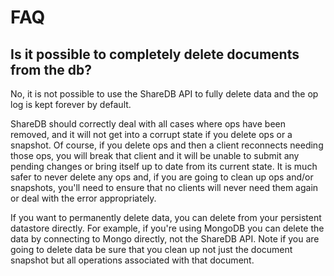 # FAQ

## Is it possible to completely delete documents from the db?

No, it is not possible to use the ShareDB API to fully delete data and the op log is kept forever by default.

ShareDB should correctly deal with all cases where ops have been removed, and it will not get into a corrupt state if you delete ops or a snapshot. Of course, if you delete ops and then a client reconnects needing those ops, you will break that client and it will be unable to submit any pending changes or bring itself up to date from its current state. It is much safer to never delete any ops and, if you are going to clean up ops and/or snapshots, you'll need to ensure that no clients will never need them again or deal with the error appropriately.

If you want to permanently delete data, you can delete from your persistent datastore directly. For example, if you're using MongoDB you can delete the data by connecting to Mongo directly, not the ShareDB API. Note if you are going to delete data be sure that you clean up not just the document snapshot but all operations associated with that document.
